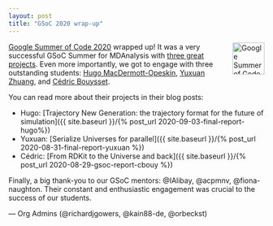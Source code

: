 ```yaml
---
layout: post
title: "GSoC 2020 wrap-up"
---
```


<p>
<img
src="https://developers.google.com/open-source/gsoc/images/gsoc2016-sun-373x373.png"
title="Google Summer of Code 2020" alt="Google Summer of Code 2020"
style="float: right; height: 4.5em; " />
</p>

[Google Summer of Code 2020][gsoc] wrapped up! It was a very
successful GSoC Summer for MDAnalysis with 
[three great projects][gsoc-projects]. Even more importantly, we got
to engage with three outstanding students: [Hugo MacDermott-Opeskin][project-hugo],
[Yuxuan Zhuang][project-yuxuan], and [Cédric Bouysset][project-cedric]. 

You can read more about their projects in their blog posts:
* Hugo: [Trajectory New Generation: the trajectory format for the future of simulation]({{ site.baseurl }}/{% post_url 2020-09-03-final-report-hugo%})
* Yuxuan: [Serialize Universes for parallel]({{ site.baseurl }}/{% post_url 2020-08-31-final-report-yuxuan %})
* Cédric: [From RDKit to the Universe and back]({{ site.baseurl }}/{% post_url 2020-08-29-gsoc-report-cbouy %})

Finally, a big thank-you to our GSoC mentors: @IAlibay, @acpmnv,
@fiona-naughton. Their constant and enthusiastic engagement was
crucial to the success of our students. 

— Org Admins (@richardjgowers, @kain88-de, @orbeckst)

[gsoc]: https://summerofcode.withgoogle.com/
[gsoc-projects]: https://summerofcode.withgoogle.com/organizations/4891814374408192/
[project-hugo]: https://summerofcode.withgoogle.com/projects/#5116604104310784
[project-cedric]: https://summerofcode.withgoogle.com/projects/#6750913248624640
[project-yuxuan]: https://summerofcode.withgoogle.com/projects/#5812065073102848
